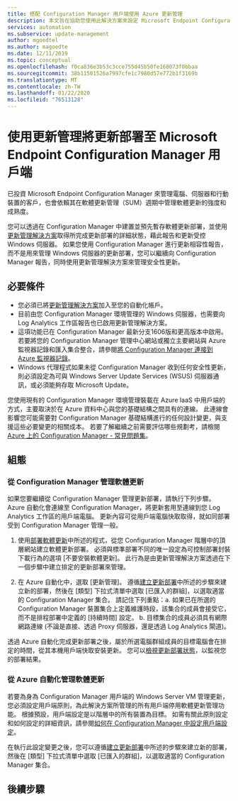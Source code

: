 ```yaml
---
title: 搭配 Configuration Manager 用戶端使用 Azure 更新管理
description: 本文旨在協助您使用此解決方案來設定 Microsoft Endpoint Configuration Manager，以將軟體更新部署至 ConfigMgr 用戶端。
services: automation
ms.subservice: update-management
author: mgoedtel
ms.author: magoedte
ms.date: 12/11/2019
ms.topic: conceptual
ms.openlocfilehash: f0ca836e3b53c3cce755d45b50fe168073f0bbaa
ms.sourcegitcommit: 38b11501526a7997cfe1c7980d57e772b1f3169b
ms.translationtype: MT
ms.contentlocale: zh-TW
ms.lasthandoff: 01/22/2020
ms.locfileid: "76513128"
---
```

# <a name="deploy-updates-to-microsoft-endpoint-configuration-manager-clients-with-update-management"></a>使用更新管理將更新部署至 Microsoft Endpoint Configuration Manager 用戶端

已投資 Microsoft Endpoint Configuration Manager 來管理電腦、伺服器和行動裝置的客戶，也會依賴其在軟體更新管理（SUM）週期中管理軟體更新的強度和成熟度。

您可以透過在 Configuration Manager 中建置並預先暫存軟體更新部署，並使用[更新管理解決方案](automation-update-management.md)取得所完成更新部署的詳細狀態，藉此報告和更新受控 Windows 伺服器。 如果您使用 Configuration Manager 進行更新相容性報告，而不是用來管理 Windows 伺服器的更新部署，您可以繼續向 Configuration Manager 報告，同時使用更新管理解決方案來管理安全性更新。

## <a name="prerequisites"></a>必要條件

* 您必須已將[更新管理解決方案](automation-update-management.md)加入至您的自動化帳戶。
* 目前由您 Configuration Manager 環境管理的 Windows 伺服器，也需要向 Log Analytics 工作區報告也已啟用更新管理解決方案。
* 這項功能已在 Configuration Manager 最新分支1606版和更高版本中啟用。 若要將您的 Configuration Manager 管理中心網站或獨立主要網站與 Azure 監視器記錄和匯入集合整合，請參閱[將 Configuration Manager 連接到 Azure 監視器記錄](../azure-monitor/platform/collect-sccm.md)。  
* Windows 代理程式如果未從 Configuration Manager 收到任何安全性更新，則必須設定為可與 Windows Server Update Services (WSUS) 伺服器通訊，或必須能夠存取 Microsoft Update。   

您使用現有的 Configuration Manager 環境管理裝載在 Azure IaaS 中用戶端的方式，主要取決於在 Azure 資料中心與您的基礎結構之間具有的連線。 此連線會影響您可能需要對 Configuration Manager 基礎結構進行的任何設計變更，與支援這些必要變更的相關成本。 若要了解繼續之前需要評估哪些規劃考，請檢閱 [Azure 上的 Configuration Manager - 常見問題集](https://docs.microsoft.com/configmgr/core/understand/configuration-manager-on-azure#networking)。

## <a name="configuration"></a>組態

### <a name="manage-software-updates-from-configuration-manager"></a>從 Configuration Manager 管理軟體更新 

如果您要繼續從 Configuration Manager 管理更新部署，請執行下列步驟。 Azure 自動化會連線至 Configuration Manager，將更新套用至連線到您 Log Analytics 工作區的用戶端電腦。 更新內容可從用戶端電腦快取取得，就如同部署受到 Configuration Manager 管理一般。

1. 使用[部署軟體更新](https://docs.microsoft.com/configmgr/sum/deploy-use/deploy-software-updates)中所述的程式，從您 Configuration Manager 階層中的頂層網站建立軟體更新部署。 必須與標準部署不同的唯一設定為可控制部署封裝下載行為的選項 [不要安裝軟體更新]。 此行為是由更新管理解決方案透過在下一個步驟中建立排定的更新部署來管理。

1. 在 Azure 自動化中，選取 [更新管理]。 遵循[建立更新部署](automation-tutorial-update-management.md#schedule-an-update-deployment)中所述的步驟來建立新的部署，然後在 [類型] 下拉式清單中選取 [已匯入的群組]，以選取適當的 Configuration Manager 集合。 請記住下列重點：a. 如果已在所選的 Configuration Manager 裝置集合上定義維護時段，該集合的成員會接受它，而不是排程部署中定義的 [持續時間] 設定。
    b. 目標集合的成員必須具有網際網路連線 (不論是直接、透過 Proxy 伺服器，還是透過 Log Analytics 閘道)。

透過 Azure 自動化完成更新部署之後，屬於所選電腦群組成員的目標電腦會在排定的時間，從其本機用戶端快取安裝更新。 您可以[檢視更新部署狀態](automation-tutorial-update-management.md#view-results-of-an-update-deployment)，以監視您的部署結果。

### <a name="manage-software-updates-from-azure-automation"></a>從 Azure 自動化管理軟體更新

若要為身為 Configuration Manager 用戶端的 Windows Server VM 管理更新，您必須設定用戶端原則，為此解決方案所管理的所有用戶端停用軟體更新管理功能。 根據預設，用戶端設定是以階層中的所有裝置為目標。 如需有關此原則設定和如何設定的詳細資訊，請參閱[如何在 Configuration Manager 中設定用戶端設定](https://docs.microsoft.com/configmgr/core/clients/deploy/configure-client-settings)。

在執行此設定變更之後，您可以遵循[建立更新部署](automation-tutorial-update-management.md#schedule-an-update-deployment)中所述的步驟來建立新的部署，然後在 [類型] 下拉式清單中選取 [已匯入的群組]，以選取適當的 Configuration Manager 集合。

## <a name="next-steps"></a>後續步驟

